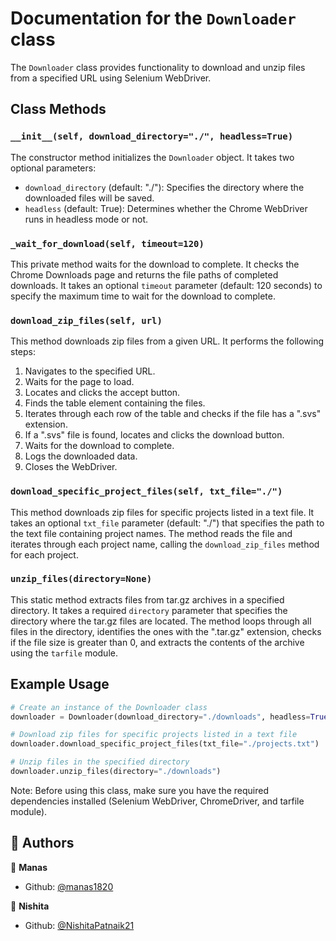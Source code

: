 # Documentation for the `Downloader` class

The `Downloader` class provides functionality to download and unzip files from a specified URL using Selenium WebDriver.

## Class Methods

### `__init__(self, download_directory="./", headless=True)`
The constructor method initializes the `Downloader` object. It takes two optional parameters:
- `download_directory` (default: "./"): Specifies the directory where the downloaded files will be saved.
- `headless` (default: True): Determines whether the Chrome WebDriver runs in headless mode or not.

### `_wait_for_download(self, timeout=120)`
This private method waits for the download to complete. It checks the Chrome Downloads page and returns the file paths of completed downloads. It takes an optional `timeout` parameter (default: 120 seconds) to specify the maximum time to wait for the download to complete.

### `download_zip_files(self, url)`
This method downloads zip files from a given URL. It performs the following steps:
1. Navigates to the specified URL.
2. Waits for the page to load.
3. Locates and clicks the accept button.
4. Finds the table element containing the files.
5. Iterates through each row of the table and checks if the file has a ".svs" extension.
6. If a ".svs" file is found, locates and clicks the download button.
7. Waits for the download to complete.
8. Logs the downloaded data.
9. Closes the WebDriver.

### `download_specific_project_files(self, txt_file="./")`
This method downloads zip files for specific projects listed in a text file. It takes an optional `txt_file` parameter (default: "./") that specifies the path to the text file containing project names. The method reads the file and iterates through each project name, calling the `download_zip_files` method for each project.

### `unzip_files(directory=None)`
This static method extracts files from tar.gz archives in a specified directory. It takes a required `directory` parameter that specifies the directory where the tar.gz files are located. The method loops through all files in the directory, identifies the ones with the ".tar.gz" extension, checks if the file size is greater than 0, and extracts the contents of the archive using the `tarfile` module.

## Example Usage

```python
# Create an instance of the Downloader class
downloader = Downloader(download_directory="./downloads", headless=True)

# Download zip files for specific projects listed in a text file
downloader.download_specific_project_files(txt_file="./projects.txt")

# Unzip files in the specified directory
downloader.unzip_files(directory="./downloads")
```

Note: Before using this class, make sure you have the required dependencies installed (Selenium WebDriver, ChromeDriver, and tarfile module).

## 👥 Authors

👤 **Manas**
* Github: [@manas1820](https://github.com/manas1820)

👤 **Nishita**
* Github: [@NishitaPatnaik21](https://github.com/NishitaPatnaik21)
